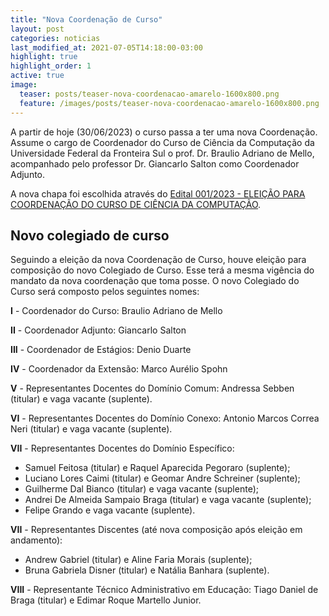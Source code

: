 ```yaml
---
title: "Nova Coordenação de Curso"
layout: post
categories: noticias
last_modified_at: 2021-07-05T14:18:00-03:00
highlight: true
highlight_order: 1
active: true
image:
  teaser: posts/teaser-nova-coordenacao-amarelo-1600x800.png
  feature: /images/posts/teaser-nova-coordenacao-amarelo-1600x800.png
---
```


A partir de hoje (30/06/2023) o curso passa a ter uma nova Coordenação. Assume o cargo de Coordenador do Curso de Ciência da Computação da Universidade Federal da Fronteira Sul o prof. Dr. Braulio Adriano de Mello, acompanhado pelo professor Dr. Giancarlo Salton como Coordenador Adjunto.

A nova chapa foi escolhida através do [Edital 001/2023 - ELEIÇÃO PARA COORDENAÇÃO DO CURSO DE CIÊNCIA DA COMPUTAÇÃO](https://cc.uffs.edu.br/noticias/2023/05/01/novacoordenacao/). 

## Novo colegiado de curso

Seguindo a eleição da nova Coordenação de Curso, houve eleição para composição do novo Colegiado de Curso. Esse terá a mesma vigência do mandato da nova coordenação que toma posse. O novo Colegiado do Curso será composto pelos seguintes nomes:

**I** - Coordenador do Curso: Braulio Adriano de Mello

**II** - Coordenador Adjunto: Giancarlo Salton

**III** - Coordenador de Estágios: Denio Duarte

**IV** - Coordenador da Extensão: Marco Aurélio Spohn

**V** - Representantes Docentes do Domínio Comum: Andressa Sebben (titular) e vaga vacante (suplente).

**VI** - Representantes Docentes do Domínio Conexo: Antonio Marcos Correa Neri
 (titular) e vaga vacante (suplente).

**VII** - Representantes Docentes do Domínio Específico:

- Samuel Feitosa  (titular) e Raquel Aparecida Pegoraro  (suplente);
- Luciano Lores Caimi (titular) e Geomar Andre Schreiner (suplente);
- Guilherme Dal Bianco (titular) e vaga vacante (suplente);
- Andrei De Almeida Sampaio Braga (titular) e vaga vacante (suplente);
- Felipe Grando e vaga vacante (suplente).

**VII** - Representantes Discentes (até nova composição após eleição em andamento):

- Andrew Gabriel  (titular) e Aline Faria Morais (suplente);
- Bruna Gabriela Disner  (titular) e Natália Banhara (suplente).

**VIII** - Representante Técnico Administrativo em Educação: Tiago Daniel de Braga (titular) e Edimar Roque Martello Junior.



